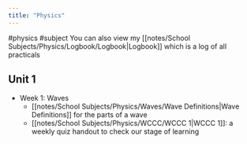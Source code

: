 ```yaml
---
title: "Physics"
---
```


#physics #subject
You can also view my [[notes/School Subjects/Physics/Logbook/Logbook|Logbook]] which is a log of all practicals
## Unit 1
- Week 1: Waves
	- [[notes/School Subjects/Physics/Waves/Wave Definitions|Wave Definitions]] for the parts of a wave
	- [[notes/School Subjects/Physics/WCCC/WCCC 1|WCCC 1]]: a weekly quiz handout to check our stage of learning